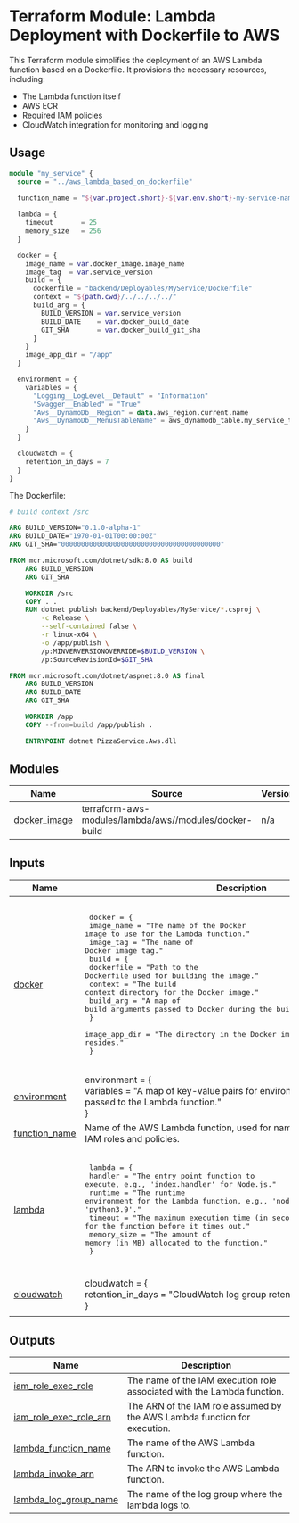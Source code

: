 # Terraform Module: Lambda Deployment with Dockerfile to AWS
This Terraform module simplifies the deployment of an AWS Lambda function based on a Dockerfile. It provisions the necessary resources, including:

- The Lambda function itself
- AWS ECR
- Required IAM policies
- CloudWatch integration for monitoring and logging

## Usage

```terraform
module "my_service" {
  source = "../aws_lambda_based_on_dockerfile"
  
  function_name = "${var.project.short}-${var.env.short}-my-service-name"

  lambda = {
    timeout       = 25
    memory_size   = 256
  }

  docker = {
    image_name = var.docker_image.image_name
    image_tag  = var.service_version
    build = {
      dockerfile = "backend/Deployables/MyService/Dockerfile"
      context = "${path.cwd}/../../../../"
      build_arg = {
        BUILD_VERSION = var.service_version
        BUILD_DATE    = var.docker_build_date
        GIT_SHA       = var.docker_build_git_sha
      }
    }
    image_app_dir = "/app"
  }

  environment = {
    variables = {
      "Logging__LogLevel__Default" = "Information"
      "Swagger__Enabled" = "True"
      "Aws__DynamoDb__Region" = data.aws_region.current.name
      "Aws__DynamoDb__MenusTableName" = aws_dynamodb_table.my_service_table.name
    }
  }

  cloudwatch = {
    retention_in_days = 7
  }
}
```

The Dockerfile:
```Dockerfile
# build context /src

ARG BUILD_VERSION="0.1.0-alpha-1"
ARG BUILD_DATE="1970-01-01T00:00:00Z"
ARG GIT_SHA="0000000000000000000000000000000000000000"

FROM mcr.microsoft.com/dotnet/sdk:8.0 AS build
    ARG BUILD_VERSION
    ARG GIT_SHA

    WORKDIR /src
    COPY . .
    RUN dotnet publish backend/Deployables/MyService/*.csproj \
        -c Release \
        --self-contained false \
        -r linux-x64 \
        -o /app/publish \
        /p:MINVERVERSIONOVERRIDE=$BUILD_VERSION \
        /p:SourceRevisionId=$GIT_SHA

FROM mcr.microsoft.com/dotnet/aspnet:8.0 AS final
    ARG BUILD_VERSION
    ARG BUILD_DATE
    ARG GIT_SHA

    WORKDIR /app
    COPY --from=build /app/publish .

    ENTRYPOINT dotnet PizzaService.Aws.dll

```

<!-- BEGIN_TF_DOCS -->
## Modules

| Name | Source | Version |
|------|--------|---------|
| <a name="module_docker_image"></a> [docker\_image](#module\_docker\_image) | terraform-aws-modules/lambda/aws//modules/docker-build | n/a |

## Inputs

| Name | Description | Type | Default | Required |
|------|-------------|------|---------|:--------:|
| <a name="input_docker"></a> [docker](#input\_docker) | <pre><br/>    docker = {<br/>      image\_name    = "The name of the Docker image to use for the Lambda function."<br/>      image\_tag     = "The name of Docker image tag."<br/>      build         = {<br/>        dockerfile  = "Path to the Dockerfile used for building the image."<br/>        context     = "The build context directory for the Docker image."<br/>        build\_arg   = "A map of build arguments passed to Docker during the build process."<br/>      }<br/>      image\_app\_dir = "The directory in the Docker image where the application resides."<br/>    }<br/>    </pre> | <pre>object({<br/>    image_name    = string<br/>    image_tag     = string<br/>    build = object({<br/>      dockerfile  = string<br/>      context     = string<br/>      build_arg   = map(string)<br/>    })<br/>    image_app_dir = string<br/>  })</pre> | n/a | yes |
| <a name="input_environment"></a> [environment](#input\_environment) | environment = {<br/>      variables = "A map of key-value pairs for environment variables to be passed to the Lambda function."<br/>    } | <pre>object({<br/>    variables = map(string)<br/>  })</pre> | n/a | yes |
| <a name="input_function_name"></a> [function\_name](#input\_function\_name) | Name of the AWS Lambda function, used for naming related resources like IAM roles and policies. | `string` | n/a | yes |
| <a name="input_lambda"></a> [lambda](#input\_lambda) | <pre><br/>    lambda = {<br/>      handler     = "The entry point function to execute, e.g., 'index.handler' for Node.js."<br/>      runtime     = "The runtime environment for the Lambda function, e.g., 'nodejs14.x', 'python3.9'."<br/>      timeout     = "The maximum execution time (in seconds) for the function before it times out."<br/>      memory\_size = "The amount of memory (in MB) allocated to the function."<br/>    }<br/>    </pre> | <pre>object({<br/>    timeout     = number<br/>    memory_size = number<br/>  })</pre> | n/a | yes |
| <a name="input_cloudwatch"></a> [cloudwatch](#input\_cloudwatch) | cloudwatch = {<br/>      retention\_in\_days = "CloudWatch log group retention policy in days."<br/>    } | <pre>object({<br/>    retention_in_days = number<br/>  })</pre> | <pre>{<br/>  "retention_in_days": 14<br/>}</pre> | no |

## Outputs

| Name | Description |
|------|-------------|
| <a name="output_iam_role_exec_role"></a> [iam\_role\_exec\_role](#output\_iam\_role\_exec\_role) | The name of the IAM execution role associated with the Lambda function. |
| <a name="output_iam_role_exec_role_arn"></a> [iam\_role\_exec\_role\_arn](#output\_iam\_role\_exec\_role\_arn) | The ARN of the IAM role assumed by the AWS Lambda function for execution. |
| <a name="output_lambda_function_name"></a> [lambda\_function\_name](#output\_lambda\_function\_name) | The name of the AWS Lambda function. |
| <a name="output_lambda_invoke_arn"></a> [lambda\_invoke\_arn](#output\_lambda\_invoke\_arn) | The ARN to invoke the AWS Lambda function. |
| <a name="output_lambda_log_group_name"></a> [lambda\_log\_group\_name](#output\_lambda\_log\_group\_name) | The name of the log group where the lambda logs to. |
<!-- END_TF_DOCS -->
